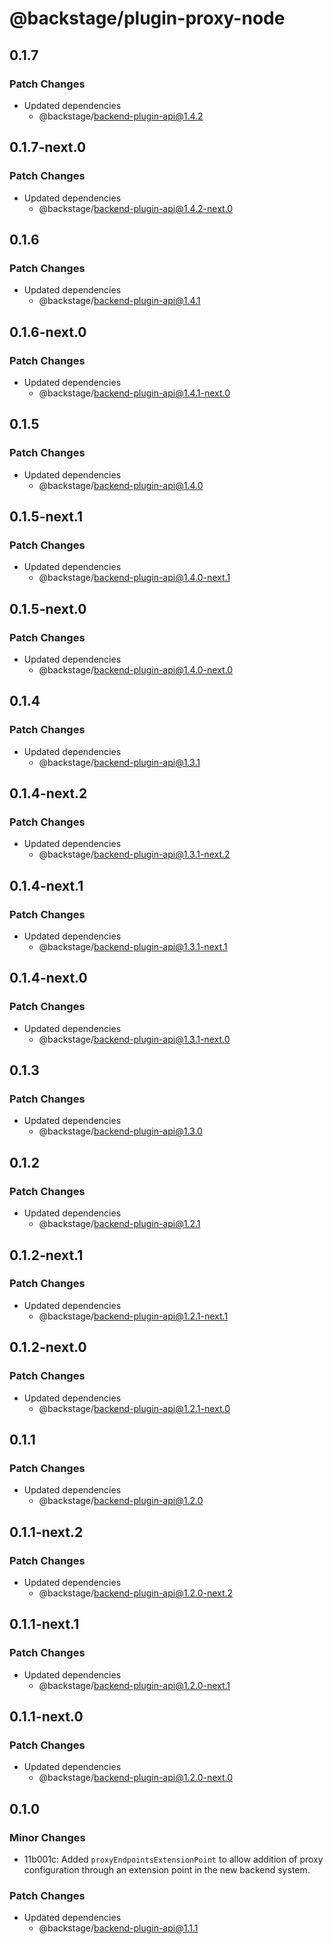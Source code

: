 # @backstage/plugin-proxy-node

## 0.1.7

### Patch Changes

- Updated dependencies
  - @backstage/backend-plugin-api@1.4.2

## 0.1.7-next.0

### Patch Changes

- Updated dependencies
  - @backstage/backend-plugin-api@1.4.2-next.0

## 0.1.6

### Patch Changes

- Updated dependencies
  - @backstage/backend-plugin-api@1.4.1

## 0.1.6-next.0

### Patch Changes

- Updated dependencies
  - @backstage/backend-plugin-api@1.4.1-next.0

## 0.1.5

### Patch Changes

- Updated dependencies
  - @backstage/backend-plugin-api@1.4.0

## 0.1.5-next.1

### Patch Changes

- Updated dependencies
  - @backstage/backend-plugin-api@1.4.0-next.1

## 0.1.5-next.0

### Patch Changes

- Updated dependencies
  - @backstage/backend-plugin-api@1.4.0-next.0

## 0.1.4

### Patch Changes

- Updated dependencies
  - @backstage/backend-plugin-api@1.3.1

## 0.1.4-next.2

### Patch Changes

- Updated dependencies
  - @backstage/backend-plugin-api@1.3.1-next.2

## 0.1.4-next.1

### Patch Changes

- Updated dependencies
  - @backstage/backend-plugin-api@1.3.1-next.1

## 0.1.4-next.0

### Patch Changes

- Updated dependencies
  - @backstage/backend-plugin-api@1.3.1-next.0

## 0.1.3

### Patch Changes

- Updated dependencies
  - @backstage/backend-plugin-api@1.3.0

## 0.1.2

### Patch Changes

- Updated dependencies
  - @backstage/backend-plugin-api@1.2.1

## 0.1.2-next.1

### Patch Changes

- Updated dependencies
  - @backstage/backend-plugin-api@1.2.1-next.1

## 0.1.2-next.0

### Patch Changes

- Updated dependencies
  - @backstage/backend-plugin-api@1.2.1-next.0

## 0.1.1

### Patch Changes

- Updated dependencies
  - @backstage/backend-plugin-api@1.2.0

## 0.1.1-next.2

### Patch Changes

- Updated dependencies
  - @backstage/backend-plugin-api@1.2.0-next.2

## 0.1.1-next.1

### Patch Changes

- Updated dependencies
  - @backstage/backend-plugin-api@1.2.0-next.1

## 0.1.1-next.0

### Patch Changes

- Updated dependencies
  - @backstage/backend-plugin-api@1.2.0-next.0

## 0.1.0

### Minor Changes

- 11b001c: Added `proxyEndpointsExtensionPoint` to allow addition of proxy configuration through an extension point in the new backend system.

### Patch Changes

- Updated dependencies
  - @backstage/backend-plugin-api@1.1.1

